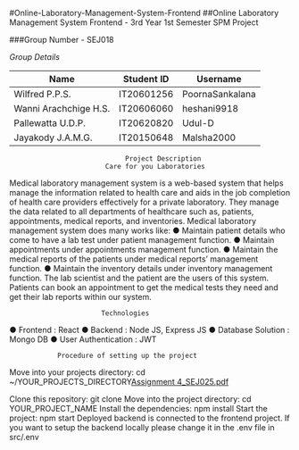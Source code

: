 #Online-Laboratory-Management-System-Frontend
##Online Laboratory Management System Frontend - 3rd Year 1st Semester SPM Project

###Group Number - SEJ018

*Group Details*

| Name | Student ID | Username|
|------|-------------|---------|
| Wilfred P.P.S. | IT20601256 | PoornaSankalana |
| Wanni Arachchige H.S. | IT20606060 | heshani9918 |       
| Pallewatta U.D.P. | IT20620820 | Udul-D |
| Jayakody J.A.M.G.| IT20150648 | Malsha2000 |




                                 Project Description
                            Care for you Laboratories

Medical laboratory management system is a web-based system that helps manage the information related to health care and aids in the job completion of health care providers effectively for a private laboratory. They manage the data related to all departments of healthcare such as, patients, appointments, medical reports, and inventories. Medical laboratory management system does many works like:
         ● Maintain patient details who come to have a lab test under patient management function.
         ● Maintain appointments under appointments management function.
         ● Maintain the medical reports of the patients under medical reports’ management function.
         ● Maintain the inventory details under inventory management function.
The lab scientist and the patient are the users of this system. Patients can book an appointment to get the medical tests they need and get their lab reports within our system.


                           Technologies

 ● Frontend : React
 ● Backend : Node JS, Express JS
 ● Database Solution : Mongo DB
 ● User Authentication : JWT


                Procedure of setting up the project

Move into your projects directory: cd ~/YOUR_PROJECTS_DIRECTORY[Assignment 4_SEJ025.pdf](https://github.com/Malsha2000/Online-Laboratory-Management-System-Frontend/files/9824273/Assignment.4_SEJ025.pdf)

Clone this repository: git clone
Move into the project directory: cd YOUR_PROJECT_NAME
Install the dependencies: npm install
Start the project: npm start
Deployed backend is connected to the frontend project. If you want to setup the backend locally please change it in the .env file in src/.env


